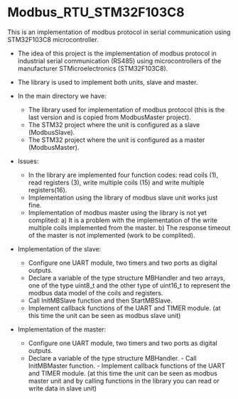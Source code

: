 # Modbus_RTU_STM32F103C8
This is an implementation of modbus protocol in serial communication using STM32F103C8 microcontroller.

* The idea of this project is the implementation of modbus protocol in industrial serial communication (RS485) using 
    microcontrollers of the manufacturer STMicroelectronics (STM32F103C8). 
  
* The library is used to implement both units, slave and master. 

* In the main directory we have:
  - The library used for implementation of modbus protocol (this is the last version and is copied from ModbusMaster project).
  - The STM32 project where the unit is configured as a slave (ModbusSlave).
  - The STM32 project where the unit is configured as a master (ModbusMaster).
  
 * Issues:
    - In the library are implemented four function codes: read coils (1), read registers (3), write multiple coils (15) and write multiple registers(16).
    - Implementation using the library of modbus slave unit works just fine.
    - Implementation of modbus master using the library is not yet complited:
        a) It is a problem with the implementation of the write multiple coils implemented from the master.
        b) The response timeout of the master is not implemented (work to be complited).
        
  * Implementation of the slave:
    - Configure one UART module, two timers and two ports as digital outputs.
    - Declare a variable of the type structure MBHandler and two arrays, one of the type uint8_t and the other 
      type of uint16_t to represent the modbus data model of the coils and registers.
    - Call InitMBSlave function and then StartMBSlave.
    - Implement callback functions of the UART and TIMER module.
      (at this time the unit can be seen as modbus slave unit)
      
   * Implementation of the master:
     - Configure one UART module, two timers and two ports as digital outputs.
     - Declare a variable of the type structure MBHandler.
    - Call InitMBMaster function.
    - Implement callback functions of the UART and TIMER module.
      (at this time the unit can be seen as modbus master unit and by calling functions in the 
      library you can read or write data in slave unit)
        
